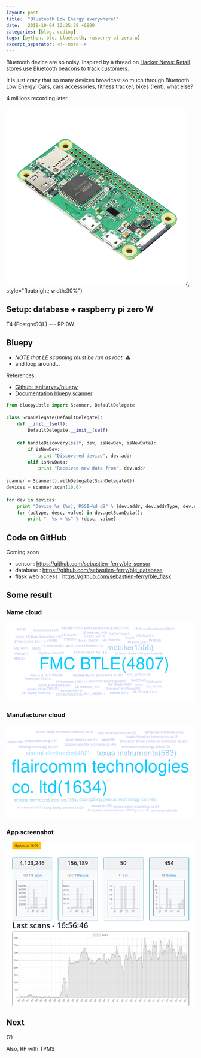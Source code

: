```yaml
---
layout: post
title:  "Bluetooth Low Energy everywhere!"
date:   2019-10-04 12:35:28 +0800
categories: [blog, coding]
tags: [python, ble, bluetooth, rasperry pi zero w]
excerpt_separator: <!--more-->
---
```

Bluetooth device are so noisy. Inspired by a thread on [Hacker News: Retail stores use Bluetooth beacons to track customers](<https://news.ycombinator.com/item?id=20183968> "Y").

<!--more-->
It is just crazy that so many devices broadcast so much through Bluetooth Low Energy!
    Cars, cars accessories, fitness tracker, bikes (rent), what else?

4 millions recording later.

![Raspberry pi zero W](/assets/ble_raspberry_pi_zero_w_1-5_large.png){: style="float:right; width:30%"}

## Setup: database + raspberry pi zero W
<!--
<img style="float: right;" src="whatever.jpg">
 <img width="50%" style="float: right;" src="/assets/ble_raspberry_pi_zero_w_1-5_large.png">
 -->

T4 (PostgreSQL)  --- RPI0W

## Bluepy

  * *NOTE that LE scanning must be run as root.* :warning:
  * and loop around...

References:
  * [Github: IanHarvey/bluepy](<https://github.com/IanHarvey/bluepy> "Github: IanHarvey/bluepy")
  * [Documentation bluepy scanner](<http://ianharvey.github.io/bluepy-doc/scanner.html> "Sample code")

```python
from bluepy.btle import Scanner, DefaultDelegate

class ScanDelegate(DefaultDelegate):
    def __init__(self):
        DefaultDelegate.__init__(self)

    def handleDiscovery(self, dev, isNewDev, isNewData):
        if isNewDev:
            print "Discovered device", dev.addr
        elif isNewData:
            print "Received new data from", dev.addr

scanner = Scanner().withDelegate(ScanDelegate())
devices = scanner.scan(10.0)

for dev in devices:
    print "Device %s (%s), RSSI=%d dB" % (dev.addr, dev.addrType, dev.rssi)
    for (adtype, desc, value) in dev.getScanData():
        print "  %s = %s" % (desc, value)
```

## Code on GitHub

Coming soon

  * sensor : <https://github.com/sebastien-ferry/ble_sensor>
  * database : <https://github.com/sebastien-ferry/ble_database>
  * flask web access : <https://github.com/sebastien-ferry/ble_flask>

## Some result

### Name cloud
![Name Cloud](</assets/ble_name_cloud.png>)

### Manufacturer cloud
![Manufacturer Cloud](</assets/ble_manufacturer_cloud.png>)

### App screenshot
![Screenshot](</assets/ble_screenshot.png>)

## Next

 (?)

 Also, RF with TPMS
